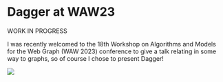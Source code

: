 # Dagger at WAW23

WORK IN PROGRESS

I was recently welcomed to the 18th Workshop on Algorithms and Models for the Web Graph (WAW 2023) conference to give a talk relating in some way to graphs, so of course I chose to present Dagger!

![](https://www.youtube.com/embed/ayYT2iCen30)
